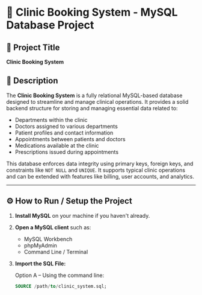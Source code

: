 # 🏥 Clinic Booking System - MySQL Database Project

## 📌 Project Title
**Clinic Booking System**

## 📖 Description

The **Clinic Booking System** is a fully relational MySQL-based database designed to streamline and manage clinical operations. It provides a solid backend structure for storing and managing essential data related to:

- Departments within the clinic
- Doctors assigned to various departments
- Patient profiles and contact information
- Appointments between patients and doctors
- Medications available at the clinic
- Prescriptions issued during appointments

This database enforces data integrity using primary keys, foreign keys, and constraints like `NOT NULL` and `UNIQUE`. It supports typical clinic operations and can be extended with features like billing, user accounts, and analytics.

---

## ⚙️ How to Run / Setup the Project

1. **Install MySQL** on your machine if you haven't already.

2. **Open a MySQL client** such as:
   - MySQL Workbench
   - phpMyAdmin
   - Command Line / Terminal

3. **Import the SQL File:**

   Option A – Using the command line:
   ```sql
   SOURCE /path/to/clinic_system.sql;
